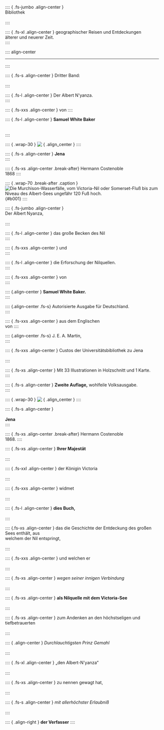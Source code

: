 :::: { .fs-jumbo .align-center }
<br />Bibliothek<br />
<br />
::::

:::: { .fs-xl .align-center }
geographischer Reisen und Entdeckungen<br />
älterer und neuerer Zeit.<br />
::::

:::: align-center
****
::::

:::: { .fs-s .align-center }
Dritter Band:<br /><br />
::::

:::: { .fs-l .align-center }
Der Albert N'yanza.<br />
::::

:::: { .fs-xxs .align-center }
von
::::


:::: { .fs-l .align-center }
**Samuel White Baker**<br /><br /><br />
::::

:::: { .wrap-30 }
![&nbsp;](Der_Albert_Nyanza_000.jpg ""){ .align_center }
::::


:::: { .fs-s .align-center }
**Jena**<br />
::::

:::: { .fs-xs .align-center .break-after}
Hermann Costenoble<br />
1868
::::

:::: { .wrap-70 .break-after .caption }
![Die Murchison-Wasserfälle, vom Victoria-Nil oder Somerset-Fluß bis zum Niveau des Albert-Sees ungefähr 120 Fuß hoch.](Der_Albert_Nyanza_001.jpg "Die Murchison-Wasserfälle, vom Victoria-Nil oder Somerset-Fluß bis zum Niveau des Albert-Sees ungefähr 120 Fuß hoch."){#b001}
::::


:::: { .fs-jumbo .align-center }
<br />Der Albert Nyanza,<br />
<br />
::::

:::: { .fs-l .align-center }
das große Becken des Nil<br />
::::

:::: { .fs-xxs .align-center }
und<br />
::::

:::: { .fs-l .align-center }
die Erforschung der Nilquellen.<br />
::::

:::: { .fs-xxs .align-center }
von<br />
::::

:::: {.align-center }
**Samuel White Baker.**<br />
::::

:::: {.align-center .fs-s}
Autorisierte Ausgabe für Deutschland.<br />
::::

:::: { .fs-xxs .align-center }
aus dem Englischen<br />
von
::::

:::: {.align-center .fs-s}
J. E. A. Martin,<br />
::::

:::: { .fs-xxs .align-center }
Custos der Universitätsbibliothek zu Jena<br /><br />
::::

:::: { .fs-xs .align-center }
Mit 33 Illustrationen in Holzschnitt und 1 Karte. <br />
::::

:::: { .fs-s .align-center }
**Zweite Auflage,** wohlfeile  Volksausgabe.<br />
::::

:::: { .wrap-30 }
![&nbsp;](Der_Albert_Nyanza_000.jpg ""){ .align_center }
::::


:::: { .fs-s .align-center }
<br /><br />**Jena**<br />
::::

:::: { .fs-xs .align-center .break-after}
Hermann Costenoble<br />
1868.
::::

:::: { .fs-xs .align-center }
**Ihrer Majestät**<br /><br />
::::

:::: { .fs-xxl .align-center }
der Königin Victoria<br /><br />
::::

:::: { .fs-xxs .align-center }
widmet<br /><br />
::::

:::: { .fs-l .align-center }
**dies Buch,**<br /><br />
::::

:::: {.fs-xs .align-center }
das die Geschichte der Entdeckung des großen Sees enthält, aus<br />
welchem der Nil entspringt,<br /><br />
::::

:::: { .fs-xxs .align-center }
und welchen er<br /><br />
::::

:::: { .fs-xs .align-center }
*wegen seiner innigen Verbindung*<br /><br />
::::

:::: { .fs-xs .align-center }
**als Nilquelle mit dem Victoria-See**<br /><br />
::::

:::: { .fs-xs .align-center }
zum Andenken an den höchstseligen und tiefbetrauerten<br /><br />
::::

:::: {  .align-center }
*Durchlauchtigsten Prinz Gemahl*<br /><br />
::::

:::: { .fs-xl .align-center }
„den Albert-N'yanza“<br /><br />
::::

:::: { .fs-xs .align-center }
zu nennen gewagt hat,<br /><br />
::::

:::: { .fs-s .align-center }
*mit allerhöchster Erlaubniß*<br /><br />
::::

:::: { .align-right }
**der Verfasser**
::::




